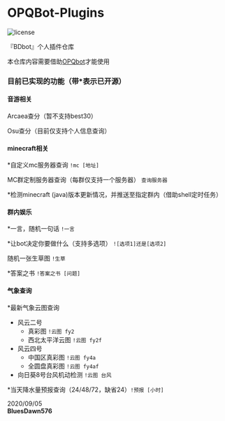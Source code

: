 # OPQBot-Plugins
![license](https://img.shields.io/github/license/BluesDawn576/OPQBot-Plugins)

『BDbot』个人插件仓库

本仓库内容需要借助[OPQbot](https://github.com/OPQBOT/OPQ)才能使用

### 目前已实现的功能（带\*表示已开源）

#### 音游相关

Arcaea查分（暂不支持best30）

Osu查分（目前仅支持个人信息查询）

#### minecraft相关

\*自定义mc服务器查询 `!mc [地址]`

MC群定制服务器查询（每群仅支持一个服务器） `查询服务器`

\*检测minecraft (java)版本更新情况，并推送至指定群内（借助shell定时任务）


#### 群内娱乐

\*一言，随机一句话 `!一言`

\*让bot决定你要做什么（支持多选项） `![选项1]还是[选项2]`

随机一张生草图 `!生草`

\*答案之书 `!答案之书 [问题]`


#### 气象查询

\*最新气象云图查询

+ 风云二号
    + 真彩图 `!云图 fy2`
    + 西北太平洋云图 `!云图 fy2f`
+ 风云四号
    + 中国区真彩图 `!云图 fy4a`
    + 全圆盘真彩图 `!云图 fy4af`
+ 向日葵8号台风机动检测 `!云图 台风`

\*当天降水量预报查询（24/48/72，缺省24）`!预报 [小时]`

2020/09/05<br>**BluesDawn576**